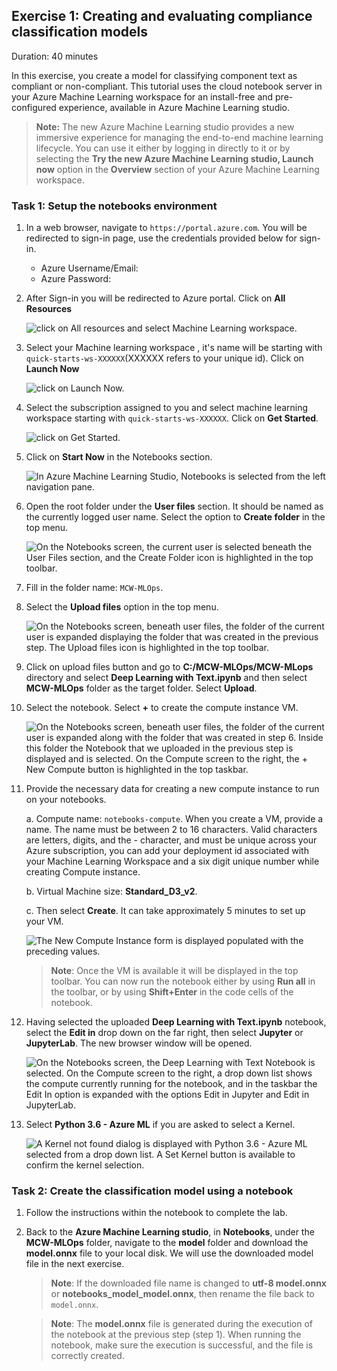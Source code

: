 ## Exercise 1: Creating and evaluating compliance classification models

Duration: 40 minutes

In this exercise, you create a model for classifying component text as compliant or non-compliant. This tutorial uses the cloud notebook server in your Azure Machine Learning workspace for an install-free and pre-configured experience, available in Azure Machine Learning studio.

> **Note:** The new Azure Machine Learning studio provides a new immersive experience for managing the end-to-end machine learning lifecycle. You can use it either by logging in directly to it or by selecting the **Try the new Azure Machine Learning studio, Launch now** option in the **Overview** section of your Azure Machine Learning workspace.

### Task 1: Setup the notebooks environment
1.  In a web browser, navigate to ```https://portal.azure.com```. You will be redirected to sign-in page, use the credentials provided below for sign-in.
    * Azure Username/Email: <inject key="AzureAdUserEmail"></inject>
    * Azure Password: <inject key="AzureAdUserPassword"></inject>


2. After Sign-in you will be redirected to Azure portal. Click on **All Resources**

    ![click on All resources and select Machine Learning workspace.](media/azure-02.png 'Open Azure Machine Learning Studio')

3. Select your Machine learning workspace , it's name will be starting with ```quick-starts-ws-XXXXXX```(XXXXXX refers to your unique id). Click on **Launch Now**

     ![click on Launch Now.](media/azure-03.png 'Open Azure Machine Learning Studio')
     
4. Select the subscription assigned to you and select machine learning workspace starting with ```quick-starts-ws-XXXXXX```. Click on **Get Started**.

     ![click on Get Started.](media/azure-04.png 'Open Azure Machine Learning Studio')

5.  Click on **Start Now** in the Notebooks section.

    ![In Azure Machine Learning Studio, Notebooks is selected from the left navigation pane.](media/azure-07.png 'Open notebooks in Azure Machine Learning Studio')

6. Open the root folder under the **User files** section. It should be named as the currently logged user name. Select the option to **Create folder** in the top menu.

    ![On the Notebooks screen, the current user is selected beneath the User Files section, and the Create Folder icon is highlighted in the top toolbar.](media/azure-10.png 'Create new notebooks folder')

7. Fill in the folder name: `MCW-MLOps`.

8. Select the **Upload files** option in the top menu.

    ![On the Notebooks screen, beneath user files, the folder of the current user is expanded displaying the folder that was created in the previous step. The Upload files icon is highlighted in the top toolbar.](media/azure-11.png 'Upload notebook to the workspace file share')

9. Click on upload files button and go to **C:/MCW-MLOps/MCW-MLops** directory and select **Deep Learning with Text.ipynb** and then select **MCW-MLOps** folder as the target folder. Select **Upload**.

10. Select the notebook. Select **+** to create the compute instance VM.

    ![On the Notebooks screen, beneath user files, the folder of the current user is expanded along with the folder that was created in step 6. Inside this folder the Notebook that we uploaded in the previous step is displayed and is selected. On the Compute screen to the right, the + New Compute button is highlighted in the top taskbar.](media/azure-13.png 'Create new compute instance')

11. Provide the necessary data for creating a new compute instance to run on your notebooks.

    a. Compute name: `notebooks-compute`. When you create a VM, provide a name. The name must be between 2 to 16 characters. Valid characters are letters, digits, and the - character, and must be unique across your Azure subscription, you can add your deployment id associated with your Machine Learning Workspace and a six digit unique number while creating Compute instance.

    b. Virtual Machine size: **Standard_D3_v2**.

    c. Then select **Create**. It can take approximately 5 minutes to set up your VM.

    ![The New Compute Instance form is displayed populated with the preceding values.](media/computeinstance.png 'Configure the new compute instance')

    > **Note**: Once the VM is available it will be displayed in the top toolbar. You can now run the notebook either by using **Run all** in the toolbar, or by using **Shift+Enter** in the code cells of the notebook.

12. Having selected the uploaded **Deep Learning with Text.ipynb** notebook, select the **Edit in** drop down on the far right, then select **Jupyter** or **JupyterLab**. The new browser window will be opened.

    ![On the Notebooks screen, the Deep Learning with Text Notebook is selected. On the Compute screen to the right, a drop down list shows the compute currently running for the notebook, and in the taskbar the Edit In option is expanded with the options Edit in Jupyter and Edit in JupyterLab.](media/azure-14.png 'Edit the notebook in Jupyter')

13. Select **Python 3.6 - Azure ML** if you are asked to select a Kernel.

    ![A Kernel not found dialog is displayed with Python 3.6 - Azure ML selected from a drop down list. A Set Kernel button is available to confirm the kernel selection.](media/notebook-06.png 'Select Kernel version')

### Task 2: Create the classification model using a notebook

1. Follow the instructions within the notebook to complete the lab.

2. Back to the **Azure Machine Learning studio**, in **Notebooks**, under the **MCW-MLOps** folder, navigate to the **model** folder and download the **model.onnx** file to your local disk. We will use the downloaded model file in the next exercise.

   > **Note**: If the downloaded file name is changed to **utf-8 model.onnx** or **notebooks_model_model.onnx**, then rename the file back to `model.onnx`.

   > **Note**: The **model.onnx** file is generated during the execution of the notebook at the previous step (step 1). When running the notebook, make sure the execution is successful, and the file is correctly created.
